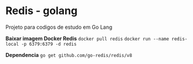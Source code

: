 # Redis - golang
Projeto para codigos de estudo em Go Lang 

**Baixar imagem Docker Redis**
`docker pull redis`
`docker run --name redis-local -p 6379:6379 -d redis`

**Dependencia**
`go get github.com/go-redis/redis/v8`
